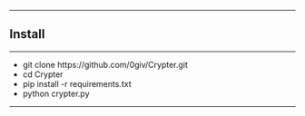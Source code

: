 ﻿<hr>
<h2>Install</h2><hr>
<ul>
  <li>git clone https://github.com/0giv/Crypter.git</li>
  <li>cd Crypter</li>
  <li>pip install -r requirements.txt</li>
  <li>python crypter.py</li>
</ul>
<hr>

